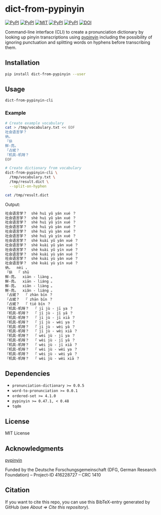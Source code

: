 # dict-from-pypinyin

[![PyPI](https://img.shields.io/pypi/v/dict-from-pypinyin.svg)](https://pypi.python.org/pypi/dict-from-pypinyin)
[![PyPI](https://img.shields.io/pypi/pyversions/dict-from-pypinyin.svg)](https://pypi.python.org/pypi/dict-from-pypinyin)
[![MIT](https://img.shields.io/github/license/stefantaubert/dict-from-pypinyin.svg)](https://github.com/stefantaubert/dict-from-pypinyin/blob/master/LICENSE)
[![PyPI](https://img.shields.io/pypi/wheel/dict-from-pypinyin.svg)](https://pypi.python.org/pypi/dict-from-pypinyin)
[![PyPI](https://img.shields.io/pypi/implementation/dict-from-pypinyin.svg)](https://pypi.python.org/pypi/dict-from-pypinyin)
[![DOI](https://zenodo.org/badge/DOI/10.5281/zenodo.7524283.svg)](https://doi.org/10.5281/zenodo.7524283)

Command-line interface (CLI) to create a pronunciation dictionary by looking up pinyin transcriptions using [pypinyin](https://github.com/mozillazg/python-pinyin) including the possibility of ignoring punctuation and splitting words on hyphens before transcribing them.

## Installation

```sh
pip install dict-from-pypinyin --user
```

## Usage

```sh
dict-from-pypinyin-cli
```

### Example

```sh
# Create example vocabulary
cat > /tmp/vocabulary.txt << EOF
社会语言学？
㐻，
『㑐
鲜-亮。
『占斌？
『机具-机呀？
EOF

# Create dictionary from vocabulary
dict-from-pypinyin-cli \
  /tmp/vocabulary.txt \
  /tmp/result.dict \
  --split-on-hyphen

cat /tmp/result.dict
```

Output:

```txt
社会语言学？  shè huì yǔ yán xué ？
社会语言学？  shè huì yǔ yàn xué ？
社会语言学？  shè huì yǔ yín xué ？
社会语言学？  shè huì yù yán xué ？
社会语言学？  shè huì yù yàn xué ？
社会语言学？  shè huì yù yín xué ？
社会语言学？  shè kuài yǔ yán xué ？
社会语言学？  shè kuài yǔ yàn xué ？
社会语言学？  shè kuài yǔ yín xué ？
社会语言学？  shè kuài yù yán xué ？
社会语言学？  shè kuài yù yàn xué ？
社会语言学？  shè kuài yù yín xué ？
㐻，  nèi ，
『㑐  『 shū
鲜-亮。  xiān - liàng 。
鲜-亮。  xiān - liáng 。
鲜-亮。  xiǎn - liàng 。
鲜-亮。  xiǎn - liáng 。
『占斌？  『 zhàn bīn ？
『占斌？  『 zhān bīn ？
『占斌？  『 tiē bīn ？
『机具-机呀？  『 jī jù - jī ya ？
『机具-机呀？  『 jī jù - jī yā ？
『机具-机呀？  『 jī jù - jī xiā ？
『机具-机呀？  『 jī jù - wèi ya ？
『机具-机呀？  『 jī jù - wèi yā ？
『机具-机呀？  『 jī jù - wèi xiā ？
『机具-机呀？  『 wèi jù - jī ya ？
『机具-机呀？  『 wèi jù - jī yā ？
『机具-机呀？  『 wèi jù - jī xiā ？
『机具-机呀？  『 wèi jù - wèi ya ？
『机具-机呀？  『 wèi jù - wèi yā ？
『机具-机呀？  『 wèi jù - wèi xiā ？
```

## Dependencies

- `pronunciation-dictionary >= 0.0.5`
- `word-to-pronunciation >= 0.0.1`
- `ordered-set >= 4.1.0`
- `pypinyin >= 0.47.1, < 0.48`
- `tqdm`

## License

MIT License

## Acknowledgments

[pypinyin](https://github.com/mozillazg/python-pinyin)

Funded by the Deutsche Forschungsgemeinschaft (DFG, German Research Foundation) – Project-ID 416228727 – CRC 1410

## Citation

If you want to cite this repo, you can use this BibTeX-entry generated by GitHub (see *About => Cite this repository*).
